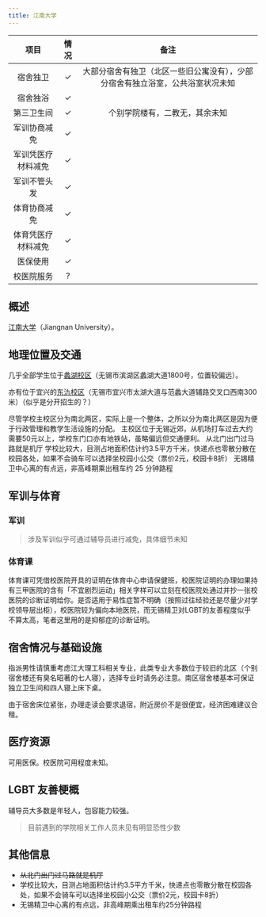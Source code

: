 ```yaml
---
title: 江南大学
---
```



|        项目        | 情况 |     备注     |
| :----------------: | :--: | :----------: |
|      宿舍独卫      |  ✓   |  大部分宿舍有独卫（北区一些旧公寓没有），少部分宿舍有独立浴室，公共浴室状况未知  |
|      宿舍独浴      |  ✓   ||
|     第三卫生间     |  ✓   |个别学院楼有，二教无，其余未知|
|    军训协商减免    |  ✓||
| 军训凭医疗材料减免 |  ✓  ||
|    军训不管头发    |  ✓   |  |
|    体育协商减免    |  ✓   ||
| 体育凭医疗材料减免 |  ✓   ||
|      医保使用      |  ✓   ||
|     校医院服务     |  ?   ||

## 概述

[江南大学](https://www.jiangnan.edu.cn/)（Jiangnan University）。

## 地理位置及交通

几乎全部学生位于[蠡湖校区](https://amap.com/place/B01FE0I99I)（无锡市滨湖区蠡湖大道1800号，位置较偏远）。

亦有位于宜兴的[东氿校区](https://amap.com/place/B0HUDUK2ZY)（无锡市宜兴市太湖大道与范蠡大道辅路交叉口西南300米）（似乎是分开招生的？）

尽管学校主校区分为南北两区，实际上是一个整体，之所以分为南北两区是因为便于行政管理和教学生活设施的分配。
主校区位于无锡近郊，从机场打车过去大约需要50元以上，学校东门口亦有地铁站，虽略偏远但交通便利。
从北门出门过马路就是机厅
学校比较大，目测占地面积估计约3.5平方千米，快递点也零散分散在校园各处，如果不会骑车可以选择坐校园小公交（票价2元，校园卡8折）
无锡精卫中心离的有点远，非高峰期乘出租车约 25 分钟路程

## 军训与体育

### 军训

> 涉及军训似乎可通过辅导员进行减免，具体细节未知

### 体育课

体育课可凭借校医院开具的证明在体育中心申请保健班，校医院证明的办理如果持有三甲医院的含有「不宜剧烈运动」相关字样可以立刻在校医院处通过并抄一张校医院的诊断证明给你。是否适用于易性症暂不明确（按照过往经验还是尽量少对学校领导层出柜），校医院较为偏向本地医院，而无锡精卫对LGBT的友善程度似乎不算太高，笔者这里用的是抑郁症的诊断证明。

<!-- #### 体测 -->

## 宿舍情况与基础设施

指派男性请慎重考虑江大理工科相关专业，此类专业大多数位于较旧的北区（个别宿舍楼还有臭名昭著的七人寝），选择专业时请务必注意。南区宿舍楼基本可保证独立卫生间和四人寝上床下桌。

由于宿舍床位紧张，办理走读会要求退宿，附近房价不是很便宜，经济困难建议合租。

## 医疗资源

可用医保。校医院可用程度未知。

## LGBT 友善梗概

辅导员大多数是年轻人，包容能力较强。

> 目前遇到的学院相关工作人员未见有明显恐性少数

<!-- ### 跨性别分别情况 -->

<!-- ### 院系探路 -->

## 其他信息

- ~~从北门出门过马路就是机厅~~
- 学校比较大，目测占地面积估计约3.5平方千米，快递点也零散分散在校园各处，如果不会骑车可以选择坐校园小公交（票价2元，校园卡8折）
- 无锡精卫中心离的有点远，非高峰期乘出租车约25分钟路程

<!-- ## 投稿人联系方式 -->
